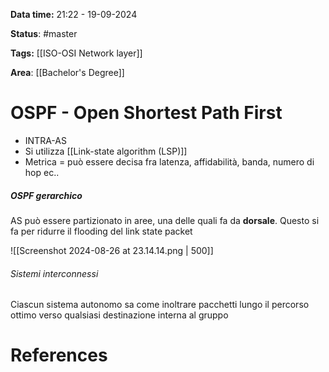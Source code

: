 **Data time:** 21:22 - 19-09-2024

**Status**: #master 

**Tags:** [[ISO-OSI Network layer]]

**Area**: [[Bachelor's Degree]]
# OSPF - Open Shortest Path First

- INTRA-AS
- Si utilizza [[Link-state algorithm (LSP)]]
- Metrica = può essere decisa fra latenza, affidabilità, banda, numero di hop ec..

##### OSPF gerarchico
AS può essere partizionato in aree, una delle quali fa da **dorsale**. Questo si fa per ridurre il flooding del link state packet

![[Screenshot 2024-08-26 at 23.14.14.png | 500]]

###### Sistemi interconnessi
Ciascun sistema autonomo sa come inoltrare pacchetti lungo il percorso ottimo verso qualsiasi destinazione interna al gruppo

# References